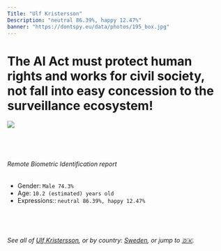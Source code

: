 ```yaml
---
Title: "Ulf Kristersson"
Description: "neutral 86.39%, happy 12.47%"
banner: "https://dontspy.eu/data/photos/195_box.jpg"
---
```


# The AI Act must protect human rights and works for civil society, not fall into easy concession to the surveillance ecosystem!

<link rel="stylesheet" type="text/css" href="/css/blog.css" />

<div class="is-fake" hidden>

_This is a **fake picture**_, we collect these anyway [because the AI Act](why-deepfake) negotiation moves in a way that would create more mess in our lives! for a longer explanation, read [The Dual Threat: How Losing the Biometric Battle Fuels Deepfake Proliferation](/blog/the-dual-threat-how-losing-the-biometric-battle-fuels-deepfake-proliferation/)

</div>

<!-- <img src="https://dontspy.eu/data/photos/54_box.jpg" /> -->
<img src="https://dontspy.eu/data/photos/195_box.jpg" />

## <br>

###### Remote Biometric Identification report

* <span class="label">Gender:</span> `Male 74.3%`
* <span class="label">Age:</span> `10.2 (estimated) years old`
* <span class="label">Expressions::</span> `neutral 86.39%, happy 12.47%`

## <br>

###### See all of [Ulf Kristersson](/policymaker#Ulf%20Kristersson), or by country: [Sweden](/country#Sweden), or jump to [🇩🇰](/x/177).

## <br>